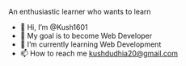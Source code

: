 
An enthusiastic learner who wants to learn

- 👋 Hi, I’m @Kush1601
- 👀 My goal is to become Web Developer
- 🌱 I’m currently learning Web Development
- 📫 How to reach me kushdudhia20@gmail.com

